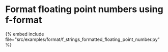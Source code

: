 # Format floating point numbers using f-format

{% embed include file="src/examples/format/f_strings_formatted_floating_point_number.py" %}


